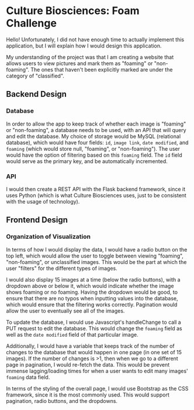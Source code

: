 # Culture Biosciences: Foam Challenge

Hello! Unfortunately, I did not have enough time to actually implement this application, but I will explain how I would design this application.

My understanding of the project was that I am creating a website that allows users to view pictures and mark them as "foaming" or "non-foaming". The ones that haven't been explicitly marked are under the category of "classified". 

## Backend Design

### Database

In order to allow the app to keep track of whether each image is "foaming" or "non-foaming", a database needs to be used, with an API that will query and edit the database. My choice of storage would be MySQL (relational database), which would have four fields: `id`, `image link`, `date modified`, and `foaming` (which would store null, "foaming", or "non-foaming"). The user would have the option of filtering based on this `foaming` field. The `id` field would serve as the primary key, and be automatically incremented.

### API

I would then create a REST API with the Flask backend framework, since it uses Python (which is what Culture Biosciences uses, just to be consistent with the usage of technology).

## Frontend Design

### Organization of Visualization

In terms of how I would display the data, I would have a radio button on the top left, which would allow the user to toggle between viewing "foaming", "non-foaming", or unclassified images. This would be the part at which the user "filters" for the different types of images.

I would also display 15 images at a time (below the radio buttons), with a dropdown above or below it, which would indicate whether the image shows foaming or no foaming. Having the dropdown would be good, to ensure that there are no typos when inputting values into the database, which would ensure that the filtering works correctly. Pagination would allow the user to eventually see all of the images.

To update the database, I would use Javascript's handleChange to call a PUT request to edit the database. This would change the `foaming` field as well as the `date modified` field of that particular image.

Additionally, I would have a variable that keeps track of the number of changes to the database that would happen in one page (in one set of 15 images). If the number of changes is >1, then when we go to a different page in pagination, I would re-fetch the data. This would be prevent immense lagging/loading times for when a user wants to edit many images' `foaming` data field.

In terms of the styling of the overall page, I would use Bootstrap as the CSS framework, since it is the most commonly used. This would support pagination, radio buttons, and the dropdowns.